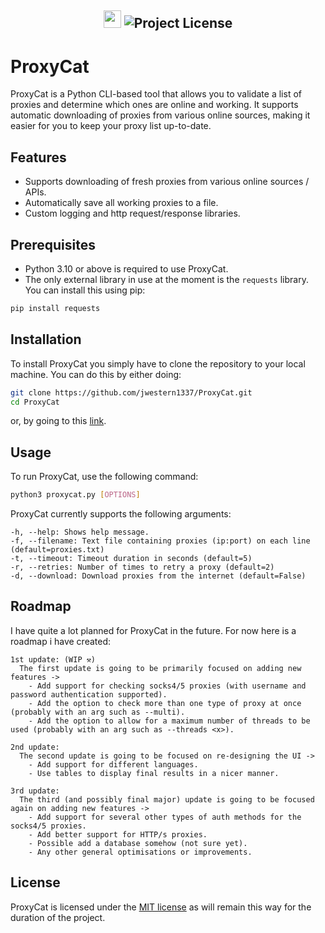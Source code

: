 <h2 align="center">
  <img src=https://forthebadge.com/images/badges/made-with-python.svg height=28> 
  <img alt="Project License" src="https://img.shields.io/github/license/billyeatcookies/Biscuit?style=for-the-badge"> 
</h2>

# ProxyCat
ProxyCat is a Python CLI-based tool that allows you to validate a list of proxies and determine which ones are online and working. It supports automatic downloading of proxies from various online sources, making it easier for you to keep your proxy list up-to-date.

## Features
- Supports downloading of fresh proxies from various online sources / APIs.
- Automatically save all working proxies to a file.
- Custom logging and http request/response libraries.

## Prerequisites
- Python 3.10 or above is required to use ProxyCat.
- The only external library in use at the moment is the `requests` library. You can install this using pip:
  
```bash
pip install requests
```

## Installation
To install ProxyCat you simply have to clone the repository to your local machine.
You can do this by either doing:

```bash
git clone https://github.com/jwestern1337/ProxyCat.git
cd ProxyCat
```

or, by going to this [link](https://github.com/jwestern1337/ProxyCat/archive/refs/heads/main.zip).

## Usage
To run ProxyCat, use the following command:

```bash
python3 proxycat.py [OPTIONS]
```

ProxyCat currently supports the following arguments:
```
-h, --help: Shows help message.
-f, --filename: Text file containing proxies (ip:port) on each line (default=proxies.txt)
-t, --timeout: Timeout duration in seconds (default=5)
-r, --retries: Number of times to retry a proxy (default=2)
-d, --download: Download proxies from the internet (default=False)
```

## Roadmap
I have quite a lot planned for ProxyCat in the future. For now here is a roadmap i have created:

```
1st update: (WIP ⚒️)
  The first update is going to be primarily focused on adding new features ->
    - Add support for checking socks4/5 proxies (with username and password authentication supported).
    - Add the option to check more than one type of proxy at once (probably with an arg such as --multi).
    - Add the option to allow for a maximum number of threads to be used (probably with an arg such as --threads <x>).

2nd update:
  The second update is going to be focused on re-designing the UI ->
    - Add support for different languages.
    - Use tables to display final results in a nicer manner.

3rd update:
  The third (and possibly final major) update is going to be focused again on adding new features ->
    - Add support for several other types of auth methods for the socks4/5 proxies.
    - Add better support for HTTP/s proxies.
    - Possible add a database somehow (not sure yet).
    - Any other general optimisations or improvements.
```

## License
ProxyCat is licensed under the [MIT license](https://opensource.org/license/mit/) as will remain this way for the duration of the project.
